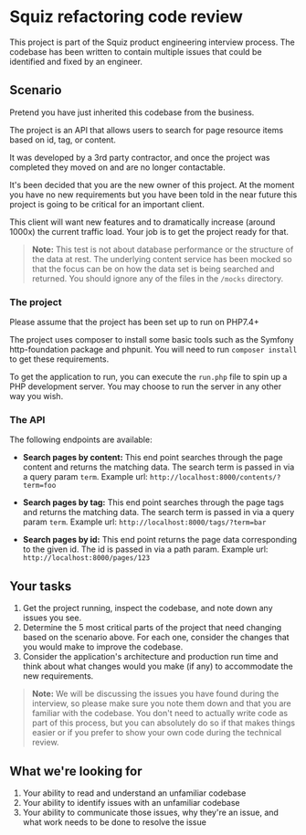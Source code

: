 # Squiz refactoring code review

This project is part of the Squiz product engineering interview process. The codebase has been written to contain multiple issues that could be identified and fixed by an engineer.

## Scenario

Pretend you have just inherited this codebase from the business.

The project is an API that allows users to search for page resource items based on id, tag, or content. 

It was developed by a 3rd party contractor, and once the project was completed they moved on and are no longer contactable. 

It's been decided that you are the new owner of this project. At the moment you have no new requirements but you have been told in the near future this project is going to be critical for an important client. 

This client will want new features and to dramatically increase (around 1000x) the current traffic load. Your job is to get the project ready for that.

> **Note:** This test is not about database performance or the structure of the data at rest. The underlying content service has been mocked so that the focus can be on how the data set is being searched and returned.
> You should ignore any of the files in the `/mocks` directory.

### The project

Please assume that the project has been set up to run on PHP7.4+ 

The project uses composer to install some basic tools such as the Symfony http-foundation package and phpunit. You will need to run `composer install` to get these requirements.

To get the application to run, you can execute the `run.php` file to spin up a PHP development server. You may choose to run the server in any other way you wish.

### The API

The following endpoints are available:

- **Search pages by content:**
  This end point searches through the page content and returns the matching data. The search term is passed in via a query param `term`.
  Example url: `http://localhost:8000/contents/?term=foo`

- **Search pages by tag:**
  This end point searches through the page tags and returns the matching data. The search term is passed in via a query param `term`.
  Example url: `http://localhost:8000/tags/?term=bar`

- **Search pages by id:**
  This end point returns the page data corresponding to the given id. The id is passed in via a path param.
  Example url: `http://localhost:8000/pages/123`

## Your tasks

1. Get the project running, inspect the codebase, and note down any issues you see.
2. Determine the 5 most critical parts of the project that need changing based on the scenario above. For each one, consider the changes that you would make to improve the codebase.
3. Consider the application's architecture and production run time and think about what changes would you make (if any) to accommodate the new requirements.

> **Note:** We will be discussing the issues you have found during the interview, so please make sure you note them down and that you are familiar with the codebase. You don't need to actually write code as part of this process, but you can absolutely do so if that makes things easier or if you prefer to show your own code during the technical review.

## What we're looking for

1. Your ability to read and understand an unfamiliar codebase
2. Your ability to identify issues with an unfamiliar codebase
3. Your ability to communicate those issues, why they're an issue, and what work needs to be done to resolve the issue

